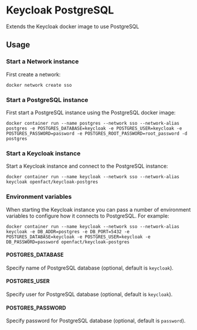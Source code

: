 # Keycloak PostgreSQL

Extends the Keycloak docker image to use PostgreSQL

## Usage

### Start a Network instance

First create a network:

    docker network create sso

### Start a PostgreSQL instance

First start a PostgreSQL instance using the PostgreSQL docker image:

    docker container run --name postgres --network sso --network-alias postgres -e POSTGRES_DATABASE=keycloak -e POSTGRES_USER=keycloak -e POSTGRES_PASSWORD=password -e POSTGRES_ROOT_PASSWORD=root_password -d postgres

### Start a Keycloak instance

Start a Keycloak instance and connect to the PostgreSQL instance:

    docker container run --name keycloak --network sso --network-alias keycloak openfact/keycloak-postgres

### Environment variables

When starting the Keycloak instance you can pass a number of environment variables to configure how it connects to PostgreSQL. For example:

    docker container run --name keycloak --network sso --network-alias keycloak -e DB_ADDR=postgres -e DB_PORT=5432 -e POSTGRES_DATABASE=keycloak -e POSTGRES_USER=keycloak -e DB_PASSWORD=password openfact/keycloak-postgres

#### POSTGRES_DATABASE

Specify name of PostgreSQL database (optional, default is `keycloak`).

#### POSTGRES_USER

Specify user for PostgreSQL database (optional, default is `keycloak`).

#### POSTGRES_PASSWORD

Specify password for PostgreSQL database (optional, default is `password`).
